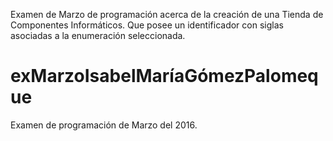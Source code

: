 Examen de Marzo de programación acerca de la creación de una Tienda de Componentes Informáticos. Que posee 
un identificador con siglas asociadas a la enumeración seleccionada.
# exMarzoIsabelMaríaGómezPalomeque
Examen de programación de Marzo del 2016.
